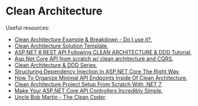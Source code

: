 # Clean Architecture

Useful resources:

- [Clean Architecture Example & Breakdown - Do I use it?](https://youtu.be/Ys_W6MyWOCw),
- [Clean Architecture Solution Template](https://github.com/jasontaylordev/CleanArchitecture),
- [ASP.NET 6 REST API Following CLEAN ARCHITECTURE & DDD Tutorial](https://youtube.com/playlist?list=PLzYkqgWkHPKBcDIP5gzLfASkQyTdy0t4k),
- [Asp.Net Core API from scratch w/ clean architecture and CQRS](https://youtube.com/playlist?list=PL2E-vlKoo_v0VjwlmPFljWJI42kpAdXel),
- [Clean Architecture & DDD Series](https://youtube.com/playlist?list=PLYpjLpq5ZDGstQ5afRz-34o_0dexr1RGa),
- [Structuring Dependency Injection In ASP.NET Core The Right Way](https://youtu.be/tKEF6xaeoig),
- [How To Organize Minimal API Endpoints Inside Of Clean Architecture](https://youtu.be/GCuVC_qDOV4),
- [Clean Architecture Project Setup From Scratch With .NET 7](https://youtu.be/fe4iuaoxGbA),
- [Make Your ASP.NET Core API Controllers Incredibly Simple](https://youtu.be/AVA2mKG4WOc),
- [Uncle Bob Martin - The Clean Coder](https://youtu.be/NeXQEJNWO5w).
